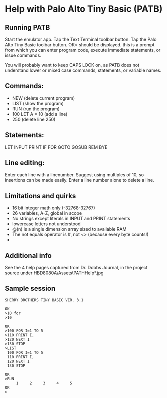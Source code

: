 # Help with Palo Alto Tiny Basic (PATB)

## Running PATB

Start the emulator app.  Tap the Text Terminal toolbar button.  Tap the Palo Alto Tiny Basic toolbar button.  OK> should be displayed. this is a prompt from which you can enter program code, execute immediate statements, or issue commands.

You will probably want to keep CAPS LOCK on, as PATB does not understand lower or mixed case commands, statements, or variable names.

## Commands:
- NEW (delete current program)
- LIST (show the program)
- RUN (run the program)
- 100 LET A = 10 (add a line)
- 250 (delete line 250)

## Statements:
LET
INPUT
PRINT
IF
FOR
GOTO
GOSUB
REM
BYE

## Line editing:
Enter each line with a linenumber.  Suggest using multiples of 10, so insertions can be made easily.  Enter a line number alone to delete a line.

## Limitations and quirks
- 16 bit integer math only (-32768-32767)
- 26 variables, A-Z, global in scope
- No strings except literals in INPUT and PRINT statements
- lowercase letters not understood
- @(n) is a single dimension array sized to available RAM
- The not equals operator is #, not <> (because every byte counts!)
- 

## Additional info
See the 4 help pages captured from Dr. Dobbs Journal, in the project source under HBD8080A\Assets\PATHHelp*.jpg

## Sample session
```
SHERRY BROTHERS TINY BASIC VER. 3.1

OK
>10 for
>10

OK
>100 FOR I=1 TO 5
>110 PRINT I,
>120 NEXT I
>130 STOP
>LIST
 100 FOR I=1 TO 5
 110 PRINT I,
 120 NEXT I
 130 STOP

OK
>RUN
     1     2     3     4     5
OK
>
```